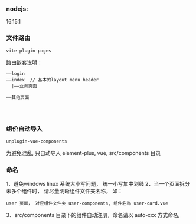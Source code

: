 ### nodejs: 
16.15.1

### 文件路由
```
vite-plugin-pages
```
路由嵌套说明：

```
——login
——index  // 基本的layout menu header
  |——业务页面
  
——其他页面  




```




### 组价自动导入
```
unplugin-vue-components
```

为避免混乱, 只自动导入 element-plus, vue, src/components 目录

### 命名
1、避免windows linux 系统大小写问题， 统一小写加中划线
2、当一个页面拆分未多个组件时， 请尽量明晰组件文件夹名称， 如：   
```
user 页面， 对应组件文件夹 user-components, 组件名称 user-card.vue
```
3、src/components 目录下的组件自动注册，命名请以 auto-xxx 方式命名, 



